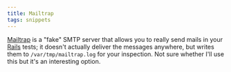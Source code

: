 ```yaml
---
title: Mailtrap
tags: snippets
---
```


[Mailtrap](http://matt.blogs.it/entries/00002655.html) is a "fake" SMTP server that allows you to really send mails in your [Rails](http://wincent.dev/wiki/Rails) tests; it doesn't actually deliver the messages anywhere, but writes them to `/var/tmp/mailtrap.log` for your inspection. Not sure whether I'll use this but it's an interesting option.
